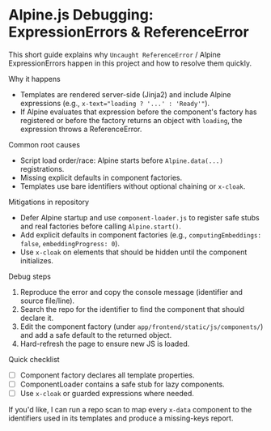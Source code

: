 # Alpine.js Debugging: ExpressionErrors & ReferenceError

This short guide explains why `Uncaught ReferenceError` / Alpine ExpressionErrors happen in this project and how to resolve them quickly.

Why it happens

- Templates are rendered server-side (Jinja2) and include Alpine expressions (e.g., `x-text="loading ? '...' : 'Ready'"`).
- If Alpine evaluates that expression before the component's factory has registered or before the factory returns an object with `loading`, the expression throws a ReferenceError.

Common root causes

- Script load order/race: Alpine starts before `Alpine.data(...)` registrations.
- Missing explicit defaults in component factories.
- Templates use bare identifiers without optional chaining or `x-cloak`.

Mitigations in repository

- Defer Alpine startup and use `component-loader.js` to register safe stubs and real factories before calling `Alpine.start()`.
- Add explicit defaults in component factories (e.g., `computingEmbeddings: false`, `embeddingProgress: 0`).
- Use `x-cloak` on elements that should be hidden until the component initializes.

Debug steps

1. Reproduce the error and copy the console message (identifier and source file/line).
2. Search the repo for the identifier to find the component that should declare it.
3. Edit the component factory (under `app/frontend/static/js/components/`) and add a safe default to the returned object.
4. Hard-refresh the page to ensure new JS is loaded.

Quick checklist

- [ ] Component factory declares all template properties.
- [ ] ComponentLoader contains a safe stub for lazy components.
- [ ] Use `x-cloak` or guarded expressions where needed.

If you'd like, I can run a repo scan to map every `x-data` component to the identifiers used in its templates and produce a missing-keys report.
